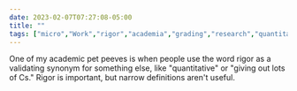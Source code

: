 ---date: 2023-02-07T07:27:08-05:00title: ""tags: ["micro","Work","rigor","academia","grading","research","quantitative","pet peeves"]---One of my academic pet peeves is when people use the word rigor as a validating synonym for something else, like "quantitative" or "giving out lots of Cs." Rigor is important, but narrow definitions aren't useful.